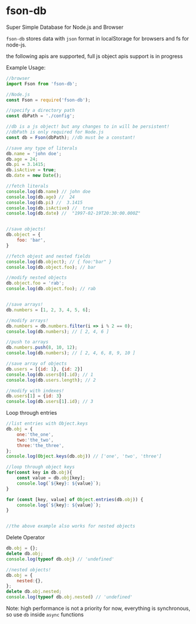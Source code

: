 fson-db
====

Super Simple Database for Node.js and Browser

`fson-db` stores data with `json` format in localStorage for browsers and fs for node-js.

the following apis are supported, full js object apis support is in progress

Example Usage:

```javascript
//browser
import Fson from 'fson-db';

//Node.js
const Fson = require('fson-db');

//specify a directory path
const dbPath = './config';

//db is a js object! but any changes to in will be persistent!
//dbPath is only required for Node.js
const db = Fson(dbPath); //db must be a constant!

//save any type of literals
db.name = 'john doe';
db.age = 24;
db.pi = 3.1415;
db.isActive = true;
db.date = new Date();

//fetch literals
console.log(db.name) // john doe
console.log(db.age) //  24
console.log(db.pi) //  3.1415
console.log(db.isActive) //  true
console.log(db.date) //  "1997-02-19T20:30:00.000Z"


//save objects!
db.object = {
    foo: 'bar',
}

//fetch objest and nested fields
console.log(db.object); // { foo:"bar" }
console.log(db.object.foo); // bar

//modify nested objects
db.object.foo = 'rab';
console.log(db.object.foo); // rab


//save arrays!
db.numbers = [1, 2, 3, 4, 5, 6];

//modify arrays!
db.numbers = db.numbers.filter(i => i % 2 == 0);
console.log(db.numbers); // [ 2, 4, 6 ]

//push to arrays
db.numbers.push(8, 10, 12);
console.log(db.numbers); // [ 2, 4, 6, 8, 9, 10 ]

//save array of objects
db.users = [{id: 1}, {id: 2}]
console.log(db.users[0].id); // 1
console.log(db.users.length); // 2

//modify with indexes!
db.users[1] = {id: 3}
console.log(db.users[1].id); // 3
```
Loop through entries
```javascript
//list entries with Object.keys
db.obj = {
    one:'the_one',
    two:'the_two',
    three:'the_three',
};
console.log(Object.keys(db.obj)) // ['one', 'two', 'three']

//loop through object keys
for(const key in db.obj){
    const value = db.obj[key];
    console.log(`${key}: ${value}`);
}

for (const [key, value] of Object.entries(db.obj)) {
    console.log(`${key}: ${value}`);
}


//the above example also works for nested objects
```

Delete Operator
```javascript
db.obj = {};
delete db.obj;
console.log(typeof db.obj) // 'undefined'

//nested objects!
db.obj = {
    nested:{},
};
delete db.obj.nested;
console.log(typeof db.obj.nested) // 'undefined'
```


Note: high performance is not a priority for now, everything is synchronous, so use `db` inside `async` functions
